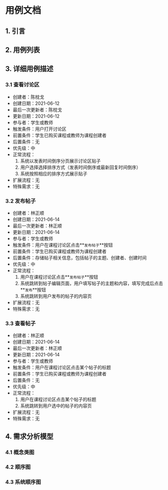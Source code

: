 # 用例文档

## 1. 引言

## 2. 用例列表

## 3. 详细用例描述

### 3.1 查看讨论区

- 创建者：陈枕戈
- 创建日期：2021-06-12
- 最后一次更新者：陈枕戈
- 更新日期：2021-06-12
- 参与者：学生或教师
- 触发条件：用户打开讨论区
- 前置条件：学生已购买课程或教师为课程创建者
- 后置条件：无
- 优先级：中
- 正常流程：
  1. 系统以发表时间倒序分页展示讨论区贴子
  2. 用户选择选择排序方式（发表时间倒序或最新回复时间倒序）
  3. 系统按照相应的排序方式展示贴子
- 扩展流程：无
- 特殊需求：无

### 3.2 发布帖子

- 创建者：林正顺
- 创建日期：2021-06-14
- 最后一次更新者：林正顺
- 更新日期：2021-06-14
- 参与者：学生或教师
- 触发条件：用户在课程讨论区点击**`发布帖子`**按钮
- 前置条件：学生已购买课程或教师为课程创建者
- 后置条件：存储帖子相关信息，包括帖子的主题、创建者、创建时间
- 优先级：中
- 正常流程：
  1. 用户在课程讨论区点击**`发布帖子`**按钮
  2. 系统跳转到帖子编辑页面，用户填写帖子的主题和内容，填写完成后点击**`发布`**按钮
  3. 系统跳转到用户发布的帖子的内容页
- 扩展流程：无
- 特殊需求：无

### 3.3 查看帖子

- 创建者：林正顺
- 创建日期：2021-06-14
- 最后一次更新者：林正顺
- 更新日期：2021-06-14
- 参与者：学生或教师
- 触发条件：用户在课程讨论区点击某个帖子的标题
- 前置条件：学生已购买课程或教师为课程创建者
- 后置条件：无
- 优先级：中
- 正常流程：
  1. 用户在课程讨论区点击某个帖子的标题
  2. 系统跳转到用户选中的帖子的内容页
- 扩展流程：无
- 特殊需求：无

## 4. 需求分析模型 

### 4.1 概念类图

### 4.2 顺序图

### 4.3 系统顺序图

